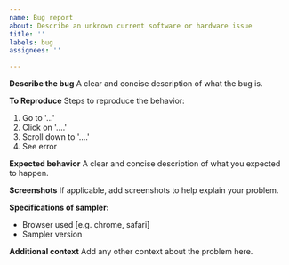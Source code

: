 ```yaml
---
name: Bug report
about: Describe an unknown current software or hardware issue
title: ''
labels: bug
assignees: ''

---
```


**Describe the bug**
A clear and concise description of what the bug is.

**To Reproduce**
Steps to reproduce the behavior:
1. Go to '...'
2. Click on '....'
3. Scroll down to '....'
4. See error

**Expected behavior**
A clear and concise description of what you expected to happen.

**Screenshots**
If applicable, add screenshots to help explain your problem.

**Specifications of sampler:**
 - Browser used [e.g. chrome, safari]
 - Sampler version

**Additional context**
Add any other context about the problem here.
